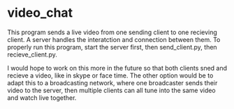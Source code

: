 # video_chat
This program sends a live video from one sending client to one recieving client. A server handles the interatction and connection between them. To properly run this program, start the server first, then send_client.py, then recieve_client.py.

I would hope to work on this more in the future so that both clients sned and recieve a video, like in skype or face time. The other option would be to adapt this to a broadcasting network, where one broadcaster sends their video to the server, then multiple clients can all tune into the same video and watch live together.